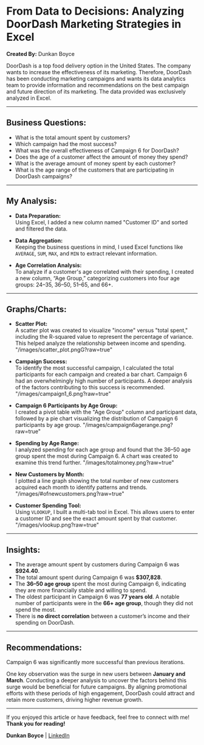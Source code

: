 # From Data to Decisions: Analyzing DoorDash Marketing Strategies in Excel  
**Created By:** Dunkan Boyce  

DoorDash is a top food delivery option in the United States. The company wants to increase the effectiveness of its marketing. Therefore, DoorDash has been conducting marketing campaigns and wants its data analytics team to provide information and recommendations on the best campaign and future direction of its marketing. The data provided was exclusively analyzed in Excel.  

---

## Business Questions:  
- What is the total amount spent by customers?  
- Which campaign had the most success?  
- What was the overall effectiveness of Campaign 6 for DoorDash?  
- Does the age of a customer affect the amount of money they spend?  
- What is the average amount of money spent by each customer?  
- What is the age range of the customers that are participating in DoorDash campaigns?  

---

## My Analysis:  
- **Data Preparation:**  
  Using Excel, I added a new column named "Customer ID" and sorted and filtered the data.  

- **Data Aggregation:**  
  Keeping the business questions in mind, I used Excel functions like `AVERAGE`, `SUM`, `MAX`, and `MIN` to extract relevant information.  

- **Age Correlation Analysis:**  
  To analyze if a customer's age correlated with their spending, I created a new column, “Age Group,” categorizing customers into four age groups: 24–35, 36–50, 51–65, and 66+.  

---

## Graphs/Charts:  
- **Scatter Plot:**  
  A scatter plot was created to visualize "income" versus "total spent," including the R-squared value to represent the percentage of variance. This helped analyze the relationship between income and spending.
  "/images/scatter_plot.pngG?raw=true"  

- **Campaign Success:**  
  To identify the most successful campaign, I calculated the total participants for each campaign and created a bar chart. Campaign 6 had an overwhelmingly high number of participants. A deeper analysis of the factors contributing to this success is recommended.
  "/images/campaign1_6.png?raw=true"  

- **Campaign 6 Participants by Age Group:**  
  I created a pivot table with the "Age Group" column and participant data, followed by a pie chart visualizing the distribution of Campaign 6 participants by age group.
  "/images/campaign6agerange.png?raw=true"  

- **Spending by Age Range:**  
  I analyzed spending for each age group and found that the 36–50 age group spent the most during Campaign 6. A chart was created to examine this trend further.
  "/images/totalmoney.png?raw=true"  

- **New Customers by Month:**  
  I plotted a line graph showing the total number of new customers acquired each month to identify patterns and trends.
  "/images/#ofnewcustomers.png?raw=true"  

- **Customer Spending Tool:**  
  Using `VLOOKUP`, I built a multi-tab tool in Excel. This allows users to enter a customer ID and see the exact amount spent by that customer.
  "/images/vlookup.png?raw=true" 

---

## Insights:  
- The average amount spent by customers during Campaign 6 was **$924.40**.  
- The total amount spent during Campaign 6 was **$307,828**.  
- The **36–50 age group** spent the most during Campaign 6, indicating they are more financially stable and willing to spend.  
- The oldest participant in Campaign 6 was **77 years old**. A notable number of participants were in the **66+ age group**, though they did not spend the most.  
- There is **no direct correlation** between a customer’s income and their spending on DoorDash.  

---

## Recommendations:  
Campaign 6 was significantly more successful than previous iterations.  

One key observation was the surge in new users between **January and March**. Conducting a deeper analysis to uncover the factors behind this surge would be beneficial for future campaigns. By aligning promotional efforts with these periods of high engagement, DoorDash could attract and retain more customers, driving higher revenue growth.  

---

If you enjoyed this article or have feedback, feel free to connect with me!  
**Thank you for reading!**  

**Dunkan Boyce** | [LinkedIn](#)  

